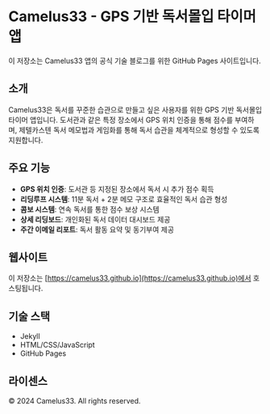 # Camelus33 - GPS 기반 독서몰입 타이머 앱

이 저장소는 Camelus33 앱의 공식 기술 블로그를 위한 GitHub Pages 사이트입니다.

## 소개

Camelus33은 독서를 꾸준한 습관으로 만들고 싶은 사용자를 위한 GPS 기반 독서몰입 타이머 앱입니다. 도서관과 같은 특정 장소에서 GPS 위치 인증을 통해 점수를 부여하며, 제텔카스텐 독서 메모법과 게임화를 통해 독서 습관을 체계적으로 형성할 수 있도록 지원합니다.

## 주요 기능

- **GPS 위치 인증**: 도서관 등 지정된 장소에서 독서 시 추가 점수 획득
- **리딩루프 시스템**: 11분 독서 + 2분 메모 구조로 효율적인 독서 습관 형성
- **콤보 시스템**: 연속 독서를 통한 점수 보상 시스템
- **상세 리딩보드**: 개인화된 독서 데이터 대시보드 제공
- **주간 이메일 리포트**: 독서 활동 요약 및 동기부여 제공

## 웹사이트

이 저장소는 [https://camelus33.github.io](https://camelus33.github.io)에서 호스팅됩니다.

## 기술 스택

- Jekyll
- HTML/CSS/JavaScript
- GitHub Pages

## 라이센스

© 2024 Camelus33. All rights reserved. 